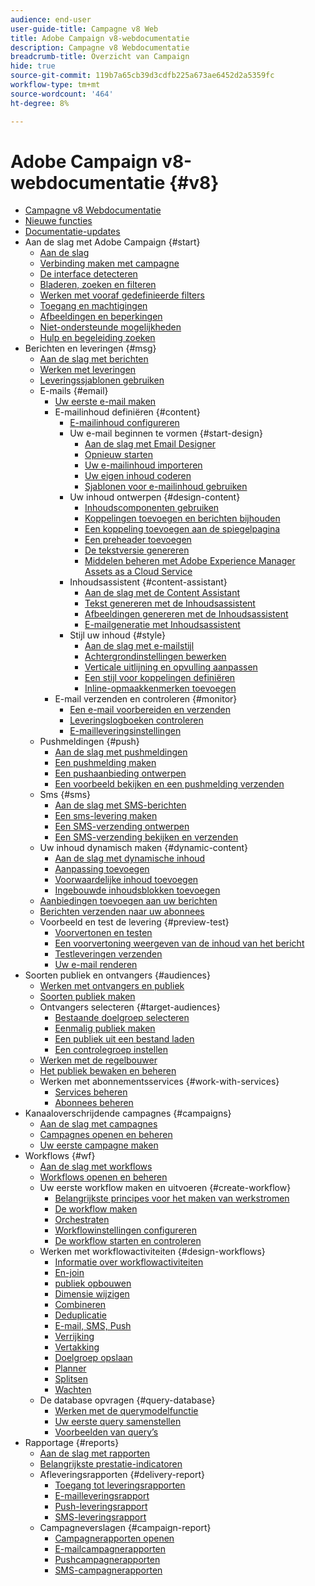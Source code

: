 ```yaml
---
audience: end-user
user-guide-title: Campagne v8 Web
title: Adobe Campaign v8-webdocumentatie
description: Campagne v8 Webdocumentatie
breadcrumb-title: Overzicht van Campaign
hide: true
source-git-commit: 119b7a65cb39d3cdfb225a673ae6452d2a5359fc
workflow-type: tm+mt
source-wordcount: '464'
ht-degree: 8%

---
```



# Adobe Campaign v8-webdocumentatie {#v8}

+ [Campagne v8 Webdocumentatie](campaign-web-home.md)
+ [Nieuwe functies](rn/whats-new.md)
+ [Documentatie-updates](rn/documentation-updates.md)
+ Aan de slag met Adobe Campaign {#start}
   + [Aan de slag](get-started/get-started.md)
   + [Verbinding maken met campagne](get-started/connect-to-campaign.md)
   + [De interface detecteren](get-started/user-interface.md)
   + [Bladeren, zoeken en filteren](get-started/list-filters.md)
   + [Werken met vooraf gedefinieerde filters](get-started/predefined-filters.md)
   + [Toegang en machtigingen](get-started/permissions.md)
   + [Afbeeldingen en beperkingen](get-started/guardrails.md)
   + [Niet-ondersteunde mogelijkheden](get-started/unsupported.md)
   + [Hulp en begeleiding zoeken](get-started/using-ai.md)
+ Berichten en leveringen {#msg}
   + [Aan de slag met berichten](msg/gs-messages.md)
   + [Werken met leveringen](msg/gs-deliveries.md)
   + [Leveringssjablonen gebruiken](msg/delivery-template.md)
   + E-mails {#email}
      + [Uw eerste e-mail maken](email/create-email.md)
      + E-mailinhoud definiëren {#content}
         + [E-mailinhoud configureren](content/edit-content.md)
         + Uw e-mail beginnen te vormen {#start-design}
            + [Aan de slag met Email Designer](content/get-started-email-designer.md)
            + [Opnieuw starten](content/create-email-content.md)
            + [Uw e-mailinhoud importeren](content/existing-content.md)
            + [Uw eigen inhoud coderen](content/code-content.md)
            + [Sjablonen voor e-mailinhoud gebruiken](content/email-sample-templates.md)
         + Uw inhoud ontwerpen {#design-content}
            + [Inhoudscomponenten gebruiken](content/content-components.md)
            + [Koppelingen toevoegen en berichten bijhouden](content/message-tracking.md)
            + [Een koppeling toevoegen aan de spiegelpagina](content/mirror-page.md)
            + [Een preheader toevoegen](content/preheader.md)
            + [De tekstversie genereren](content/text-version-email.md)
            + [Middelen beheren met Adobe Experience Manager Assets as a Cloud Service](content/aem-assets.md)
         + Inhoudsassistent {#content-assistant}
            + [Aan de slag met de Content Assistant](content/generative-gs.md)
            + [Tekst genereren met de Inhoudsassistent](content/generative-content.md)
            + [Afbeeldingen genereren met de Inhoudsassistent](content/generative-image.md)
            + [E-mailgeneratie met Inhoudsassistent](content/generative-email.md)
         + Stijl uw inhoud {#style}
            + [Aan de slag met e-mailstijl](content/get-started-email-style.md)
            + [Achtergrondinstellingen bewerken](content/backgrounds.md)
            + [Verticale uitlijning en opvulling aanpassen](content/alignment-and-padding.md)
            + [Een stijl voor koppelingen definiëren](content/styling-links.md)
            + [Inline-opmaakkenmerken toevoegen](content/inline-styling.md)
      + E-mail verzenden en controleren {#monitor}
         + [Een e-mail voorbereiden en verzenden](monitor/prepare-send.md)
         + [Leveringslogboeken controleren](monitor/delivery-logs.md)
         + [E-mailleveringsinstellingen](advanced-settings/delivery-settings.md)
   + Pushmeldingen {#push}
      + [Aan de slag met pushmeldingen](push/gs-push.md)
      + [Een pushmelding maken](push/create-push.md)
      + [Een pushaanbieding ontwerpen](push/content-push.md)
      + [Een voorbeeld bekijken en een pushmelding verzenden](push/send-push.md)
   + Sms {#sms}
      + [Aan de slag met SMS-berichten](sms/gs-sms.md)
      + [Een sms-levering maken](sms/create-sms.md)
      + [Een SMS-verzending ontwerpen](sms/content-sms.md)
      + [Een SMS-verzending bekijken en verzenden](sms/send-sms.md)
   + Uw inhoud dynamisch maken {#dynamic-content}
      + [Aan de slag met dynamische inhoud](personalization/gs-personalization.md)
      + [Aanpassing toevoegen](personalization/personalize.md)
      + [Voorwaardelijke inhoud toevoegen](personalization/conditions.md)
      + [Ingebouwde inhoudsblokken toevoegen](personalization/content-blocks.md)
   + [Aanbiedingen toevoegen aan uw berichten](content/offers.md)
   + [Berichten verzenden naar uw abonnees](content/send-to-subscribers.md)
   + Voorbeeld en test de levering {#preview-test}
      + [Voorvertonen en testen](preview-test/preview-test.md)
      + [Een voorvertoning weergeven van de inhoud van het bericht](preview-test/preview-content.md)
      + [Testleveringen verzenden](preview-test/test-deliveries.md)
      + [Uw e-mail renderen](preview-test/email-rendering.md)
+ Soorten publiek en ontvangers {#audiences}
   + [Werken met ontvangers en publiek](audience/about-recipients.md)
   + [Soorten publiek maken](audience/create-audience.md)
   + Ontvangers selecteren {#target-audiences}
      + [Bestaande doelgroep selecteren](audience/add-audience.md)
      + [Eenmalig publiek maken](audience/one-time-audience.md)
      + [Een publiek uit een bestand laden](audience/file-audience.md)
      + [Een controlegroep instellen](audience/control-group.md)
   + [Werken met de regelbouwer](audience/segment-builder.md)
   + [Het publiek bewaken en beheren](audience/manage-audience.md)
   + Werken met abonnementsservices {#work-with-services}
      + [Services beheren](audience/manage-services.md)
      + [Abonnees beheren](audience/manage-subscribers.md)
+ Kanaaloverschrijdende campagnes {#campaigns}
   + [Aan de slag met campagnes](campaigns/gs-campaigns.md)
   + [Campagnes openen en beheren](campaigns/manage-campaigns.md)
   + [Uw eerste campagne maken](campaigns/create-campaigns.md)
+ Workflows {#wf}
   + [Aan de slag met workflows](workflows/gs-workflows.md)
   + [Workflows openen en beheren](workflows/access-monitor.md)
   + Uw eerste workflow maken en uitvoeren {#create-workflow}
      + [Belangrijkste principes voor het maken van werkstromen](workflows/gs-workflow-creation.md)
      + [De workflow maken](workflows/create-workflow.md)
      + [Orchestraten](workflows/orchestrate-activities.md)
      + [Workflowinstellingen configureren](workflows/workflow-settings.md)
      + [De workflow starten en controleren](workflows/start-monitor-workflows.md)
   + Werken met workflowactiviteiten {#design-workflows}
      + [Informatie over workflowactiviteiten](workflows/activities/about-activities.md)
      + [En-join](workflows/activities/and-join.md)
      + [publiek opbouwen](workflows/activities/build-audience.md)
      + [Dimensie wijzigen](workflows/activities/change-dimension.md)
      + [Combineren](workflows/activities/combine.md)
      + [Deduplicatie](workflows/activities/deduplication.md)
      + [E-mail, SMS, Push](workflows/activities/channels.md)
      + [Verrijking](workflows/activities/enrichment.md)
      + [Vertakking](workflows/activities/fork.md)
      + [Doelgroep opslaan](workflows/activities/save-audience.md)
      + [Planner](workflows/activities/scheduler.md)
      + [Splitsen](workflows/activities/split.md)
      + [Wachten](workflows/activities/wait.md)
   + De database opvragen {#query-database}
      + [Werken met de querymodelfunctie](query/query-modeler-overview.md)
      + [Uw eerste query samenstellen](query/build-query.md)
      + [Voorbeelden van query’s](query/query-samples.md)
+ Rapportage {#reports}
   + [Aan de slag met rapporten](reporting/gs-reports.md)
   + [Belangrijkste prestatie-indicatoren](reporting/kpis.md)
   + Afleveringsrapporten {#delivery-report}
      + [Toegang tot leveringsrapporten](reporting/delivery-reports.md)
      + [E-mailleveringsrapport](reporting/email-report.md)
      + [Push-leveringsrapport](reporting/push-report.md)
      + [SMS-leveringsrapport](reporting/sms-report.md)
   + Campagneverslagen {#campaign-report}
      + [Campagnerapporten openen](reporting/campaign-reports.md)
      + [E-mailcampagnerapporten](reporting/campaign-reports-email.md)
      + [Pushcampagnerapporten](reporting/campaign-reports-push.md)
      + [SMS-campagnerapporten](reporting/campaign-reports-sms.md)
